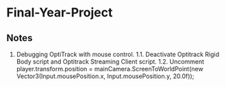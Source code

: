 # Final-Year-Project

## Notes

1. Debugging OptiTrack with mouse control.
1.1. Deactivate Optitrack Rigid Body script and Optitrack Streaming Client script.
1.2. Uncomment player.transform.position = mainCamera.ScreenToWorldPoint(new Vector3(Input.mousePosition.x, Input.mousePosition.y, 20.0f));